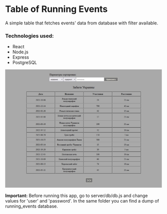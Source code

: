 #  Table of Running Events

A simple table that fetches events' data from database with filter available.

### Technologies used:
- React
- Node.js
- Express
- PostgreSQL

![The running events of Ukraine](Screenshot.jpg)

**Important:** Before running this app, go to server/db/db.js and change values for 'user' and 'password'.
In the same folder you can find a dump of running_events database.
